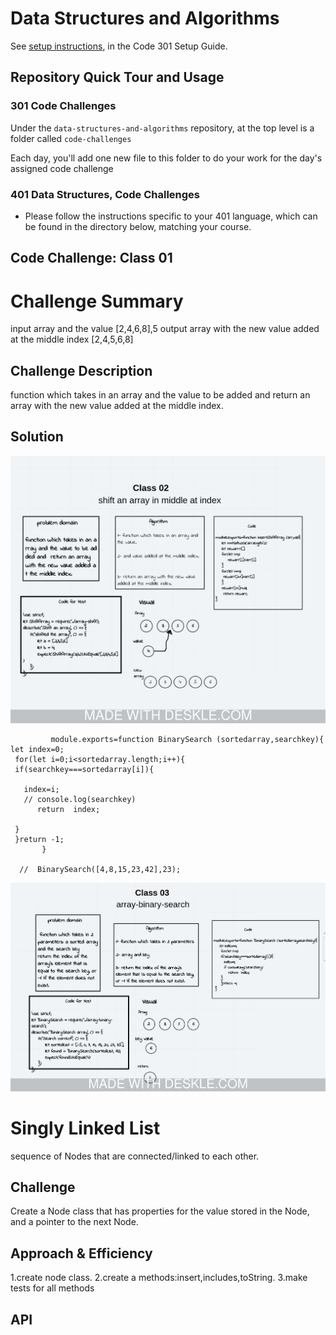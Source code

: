 # Data Structures and Algorithms

See [setup instructions](https://codefellows.github.io/setup-guide/code-301/3-code-challenges), in the Code 301 Setup Guide.

## Repository Quick Tour and Usage

### 301 Code Challenges

Under the `data-structures-and-algorithms` repository, at the top level is a folder called `code-challenges`

Each day, you'll add one new file to this folder to do your work for the day's assigned code challenge

### 401 Data Structures, Code Challenges

- Please follow the instructions specific to your 401 language, which can be found in the directory below, matching your course.

## Code Challenge: Class 01


# Challenge Summary
<!-- Short summary or background information -->
input array and the value   [2,4,6,8],5
output  array with the new value added at the middle index [2,4,5,6,8]

## Challenge Description
<!-- Description of the challenge -->
function which takes in an array and the value to be added and  return an array with the new value added at the middle index.

## Solution
<!-- Embedded whiteboard image -->
![img](screenshot.jpeg)


             module.exports=function BinarySearch (sortedarray,searchkey){
    let index=0;
     for(let i=0;i<sortedarray.length;i++){
     if(searchkey===sortedarray[i]){
       
       index=i;
       // console.log(searchkey)
          return  index;
      
     }
     }return -1;
           } 
     
      //  BinarySearch([4,8,15,23,42],23);

![img](img/ch03.jpeg)

<!-- Challenges class 5 -->

# Singly Linked List
<!-- Short summary or background information -->
sequence of Nodes that are connected/linked to each other.

## Challenge
<!-- Description of the challenge -->
Create a Node class that has properties for the value stored in the Node, and a pointer to the next Node.

## Approach & Efficiency
<!-- What approach did you take? Why? What is the Big O space/time for this approach? -->
1.create node class.
2.create a methods:insert,includes,toString.
3.make tests for all methods

## API
<!-- Description of each method publicly available to your Linked List -->